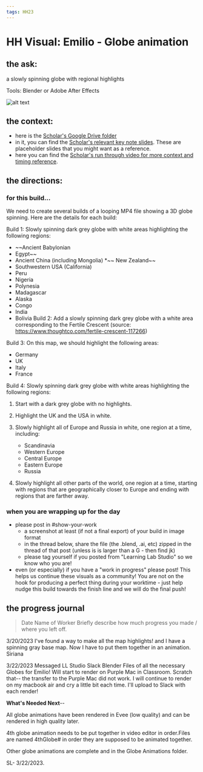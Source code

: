```yaml
---
tags: HH23
---
```


# HH Visual: Emilio - Globe animation
## the ask:
a slowly spinning globe with regional highlights

Tools: Blender or Adobe After Effects

![alt text](https://files.slack.com/files-pri/T0HTW3H0V-F04TR2MU7TM/image.png?pub_secret=2a4b5b9598)



## the context:
* here is the [Scholar's Google Drive folder](https://drive.google.com/drive/folders/1zkHGe2MRQ65rkgkgs6Vt-iihj1tDO7Y4)
* in it, you can find the [Scholar's relevant key note slides](https://drive.google.com/drive/folders/1h1dQNu9jha5SHGLKTMohKGrzm2LorcSi). These are placeholder slides that you might want as a reference.
* here you can find the [Scholar's run through video for more context and timing reference](https://drive.google.com/file/d/1IsXHdSovCmSAV8l8d3tta7t842Zl4VZt/view?usp=sharing).


## the directions:
### for this build...
We need to create several builds of a looping MP4 file showing a 3D globe spinning. Here are the details for each build:

Build 1: Slowly spinning dark grey globe with white areas highlighting the following regions:
* ~~Ancient Babylonian
* Egypt~~
* Ancient China (including Mongolia)
*~~ New Zealand~~
* Southwestern USA (California)
* Peru
* Nigeria
* Polynesia
* Madagascar
* Alaska
* Congo
* India
* Bolivia
Build 2: Add a slowly spinning dark grey globe with a white area corresponding to the Fertile Crescent (source: https://www.thoughtco.com/fertile-crescent-117266)

Build 3: On this map, we should highlight the following areas:

* Germany
* UK
* Italy
* France

Build 4: Slowly spinning dark grey globe with white areas highlighting the following regions:

1. Start with a dark grey globe with no highlights.

2. Highlight the UK and the USA in white.
 
3. Slowly highlight all of Europe and Russia in white, one region at a time, including:

    * Scandinavia
    * Western Europe
    * Central Europe
    * Eastern Europe
    * Russia
4. Slowly highlight all other parts of the world, one region at a time, starting with regions that are geographically closer to Europe and ending with regions that are farther away.

### when you are wrapping up for the day
* please post in #show-your-work
    * a screenshot at least (if not a final export) of your build in image format
    * in the thread below, share the file (the .blend, .ai, etc) zipped in the thread of that post (unless is is larger than a G - then find jk)
    * please tag yourself if you posted from "Learning Lab Studio" so we know who you are!
* even (or especially) if you have a "work in progress" please post! This helps us continue these visuals as a community! You are not on the hook for producing a perfect thing during your worktime - just help nudge this build towards the finish line and we will do the final push!


## the progress journal
> Date
> Name of Worker
> Briefly describe how much progress you made / where you left off.

3/20/2023
I've found a way to make all the map highlights! and I have a spinning gray base map. Now I have to put them together in an animation. 
Siriana

3/22/2023
Messaged LL Studio Slack Blender Files of all the necessary Globes for Emilio! 
Will start to render on Purple Mac in Classroom. 
Scratch that-- the transfer to the Purple Mac did not work. I will continue to render on my macbook air and cry a little bit each time. I'll upload to Slack with each render!

**What's Needed Next**--  

All globe animations have been rendered in Evee (low quality) and can be rendered in high quality later. 

4th globe animation needs to be put together in video editor in order.Files are named 4thGlobe# in order they are supposed to be animated together. 

Other globe animations are complete and in the Globe Animations folder. 

SL- 3/22/2023. 


